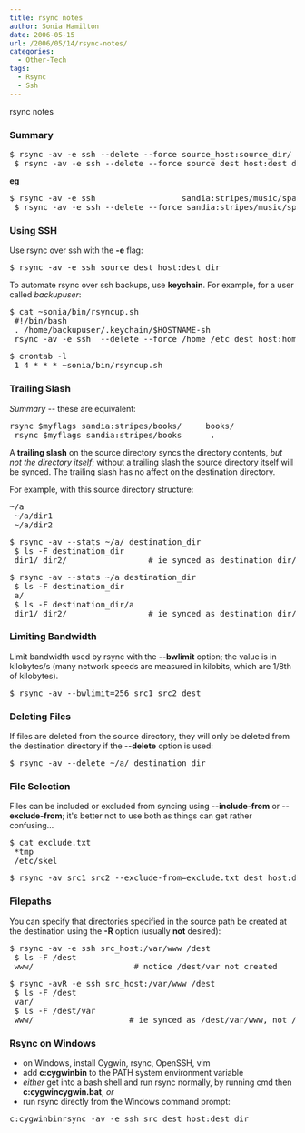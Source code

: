 ```yaml
---
title: rsync notes
author: Sonia Hamilton
date: 2006-05-15
url: /2006/05/14/rsync-notes/
categories:
  - Other-Tech
tags:
  - Rsync
  - Ssh
---
```

rsync notes
<!--more-->
### Summary

<pre>$ rsync -av -e ssh --delete --force source_host:source_dir/ dest_dir
 $ rsync -av -e ssh --delete --force source dest_host:dest_dir/</pre>

**eg**

<pre>$ rsync -av -e ssh                  sandia:stripes/music/spanish-french/ spanish-french/
 $ rsync -av -e ssh --delete --force sandia:stripes/music/spanish-french/ spanish-french/</pre>

### Using SSH

Use rsync over ssh with the **-e** flag:

<pre>$ rsync -av -e ssh source dest_host:dest_dir</pre>

To automate rsync over ssh backups, use **keychain**. For example, for a user called *backupuser*:

<pre>$ cat ~sonia/bin/rsyncup.sh
 #!/bin/bash
 . /home/backupuser/.keychain/$HOSTNAME-sh
 rsync -av -e ssh  --delete --force /home /etc dest_host:home-etc-backup/</pre>

<pre>$ crontab -l
 1 4 * * * ~sonia/bin/rsyncup.sh</pre>

### Trailing Slash

*Summary* -- these are equivalent:

<pre>rsync $myflags sandia:stripes/books/     books/
 rsync $myflags sandia:stripes/books      .</pre>

A **trailing slash** on the source directory syncs the directory contents, *but not the directory itself*; without a trailing slash the source directory itself will be synced. The trailing slash has no affect on the destination directory.

For example, with this source directory structure:

<pre>~/a
 ~/a/dir1
 ~/a/dir2</pre>

<pre>$ rsync -av --stats ~/a/ destination_dir
 $ ls -F destination_dir
 dir1/ dir2/                 # ie synced as destination_dir/dir1</pre>

<pre>$ rsync -av --stats ~/a destination_dir
 $ ls -F destination_dir
 a/
 $ ls -F destination_dir/a
 dir1/ dir2/                 # ie synced as destination_dir/a/dir1</pre>

### Limiting Bandwidth

Limit bandwidth used by rsync with the **--bwlimit** option; the value is in kilobytes/s (many network speeds are measured in kilobits, which are 1/8th of kilobytes).

<pre>$ rsync -av --bwlimit=256 src1 src2 dest</pre>

### Deleting Files

If files are deleted from the source directory, they will only be deleted from the destination directory if the **--delete** option is used:

<pre>$ rsync -av --delete ~/a/ destination_dir</pre>

### File Selection

Files can be included or excluded from syncing using **--include-from** or **--exclude-from**; it's better not to use both as things can get rather confusing&#8230;

<pre>$ cat exclude.txt
 *tmp
 /etc/skel</pre>

<pre>$ rsync -av src1 src2 --exclude-from=exclude.txt dest_host:dest_dir</pre>

### Filepaths

You can specify that directories specified in the source path be created at the destination using the **-R** option (usually **not** desired):

<pre>$ rsync -av -e ssh src_host:/var/www /dest
 $ ls -F /dest
 www/                     # notice /dest/var not created</pre>

<pre>$ rsync -avR -e ssh src_host:/var/www /dest
 $ ls -F /dest
 var/
 $ ls -F /dest/var
 www/                    # ie synced as /dest/var/www, not /dest/www</pre>

### Rsync on Windows

  * on Windows, install Cygwin, rsync, OpenSSH, vim
  * add **c:cygwinbin** to the PATH system environment variable
  * *either* get into a bash shell and run rsync normally, by running cmd then **c:cygwincygwin.bat**, *or*
  * run rsync directly from the Windows command prompt:

<pre>c:cygwinbinrsync -av -e ssh src dest_host:dest_dir</pre>
